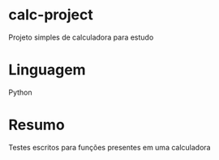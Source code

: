 # calc-project

Projeto simples de calculadora para estudo

# Linguagem

Python

# Resumo

Testes escritos para funções presentes em uma calculadora
